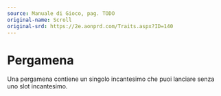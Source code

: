 ```yaml
---
source: Manuale di Gioco, pag. TODO
original-name: Scroll
original-srd: https://2e.aonprd.com/Traits.aspx?ID=140
---
```


# Pergamena

Una pergamena contiene un singolo incantesimo che puoi lanciare senza uno slot
incantesimo.

